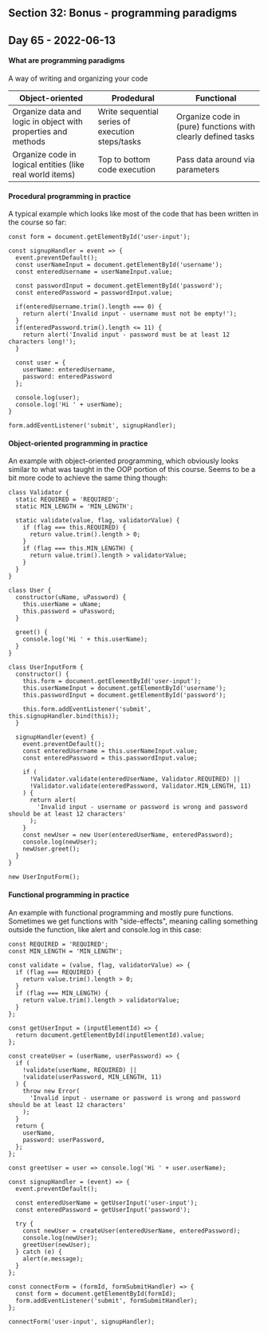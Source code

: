 ## Section 32: Bonus - programming paradigms

## Day 65 - 2022-06-13

#### <b>What are programming paradigms</b>

A way of writing and organizing your code

|Object-oriented|Prodedural|Functional|
|---------------|----------|----------|
|Organize data and logic in object with properties and methods|Write sequential series of execution steps/tasks|Organize code in (pure) functions with clearly defined tasks|
|Organize code in logical entities (like real world items)|Top to bottom code execution|Pass data around via parameters|

#### <b>Procedural programming in practice</b>

A typical example which looks like most of the code that has been written in the course so far:

```JS
const form = document.getElementById('user-input');

const signupHandler = event => {
  event.preventDefault();
  const userNameInput = document.getElementById('username');
  const enteredUsername = userNameInput.value;

  const passwordInput = document.getElementById('password');
  const enteredPassword = passwordInput.value;

  if(enteredUsername.trim().length === 0) {
    return alert('Invalid input - username must not be empty!');
  }
  if(enteredPassword.trim().length <= 11) {
    return alert('Invalid input - password must be at least 12 characters long!');
  }

  const user = {
    userName: enteredUsername,
    password: enteredPassword
  };

  console.log(user);
  console.log('Hi ' + userName);
}

form.addEventListener('submit', signupHandler);
```

#### <b>Object-oriented programming in practice</b>

An example with object-oriented programming, which obviously looks similar to what was taught in the OOP portion of this course. Seems to be a bit more code to achieve the same thing though:

```JS
class Validator {
  static REQUIRED = 'REQUIRED';
  static MIN_LENGTH = 'MIN_LENGTH';

  static validate(value, flag, validatorValue) {
    if (flag === this.REQUIRED) {
      return value.trim().length > 0;
    }
    if (flag === this.MIN_LENGTH) {
      return value.trim().length > validatorValue;
    }
  }
}

class User {
  constructor(uName, uPassword) {
    this.userName = uName;
    this.password = uPassword;
  }

  greet() {
    console.log('Hi ' + this.userName);
  }
}

class UserInputForm {
  constructor() {
    this.form = document.getElementById('user-input');
    this.userNameInput = document.getElementById('username');
    this.passwordInput = document.getElementById('password');

    this.form.addEventListener('submit', this.signupHandler.bind(this));
  }

  signupHandler(event) {
    event.preventDefault();
    const enteredUsername = this.userNameInput.value;
    const enteredPassword = this.passwordInput.value;

    if (
      !Validator.validate(enteredUserName, Validator.REQUIRED) ||
      !Validator.validate(enteredPassword, Validator.MIN_LENGTH, 11)
    ) {
      return alert(
        'Invalid input - username or password is wrong and password should be at least 12 characters'
      );
    }
    const newUser = new User(enteredUserName, enteredPassword);
    console.log(newUser);
    newUser.greet();
  }
}

new UserInputForm();
```

#### <b>Functional programming in practice</b>

An example with functional programming and mostly pure functions. Sometimes we get functions with "side-effects", meaning calling something outside the function, like alert and console.log in this case:

```JS
const REQUIRED = 'REQUIRED';
const MIN_LENGTH = 'MIN_LENGTH';

const validate = (value, flag, validatorValue) => {
  if (flag === REQUIRED) {
    return value.trim().length > 0;
  }
  if (flag === MIN_LENGTH) {
    return value.trim().length > validatorValue;
  }
};

const getUserInput = (inputElementId) => {
  return document.getElementById(inputElementId).value;
};

const createUser = (userName, userPassword) => {
  if (
    !validate(userName, REQUIRED) ||
    !validate(userPassword, MIN_LENGTH, 11)
  ) {
    throw new Error(
      'Invalid input - username or password is wrong and password should be at least 12 characters'
    );
  }
  return {
    userName,
    password: userPassword,
  };
};

const greetUser = user => console.log('Hi ' + user.userName);

const signupHandler = (event) => {
  event.preventDefault();

  const enteredUserName = getUserInput('user-input');
  const enteredPassword = getUserInput('password');

  try {
    const newUser = createUser(enteredUserName, enteredPassword);
    console.log(newUser);
    greetUser(newUser);
  } catch (e) {
    alert(e.message);
  }
};

const connectForm = (formId, formSubmitHandler) => {
  const form = document.getElementById(formId);
  form.addEventListener('submit', formSubmitHandler);
};

connectForm('user-input', signupHandler);
```

